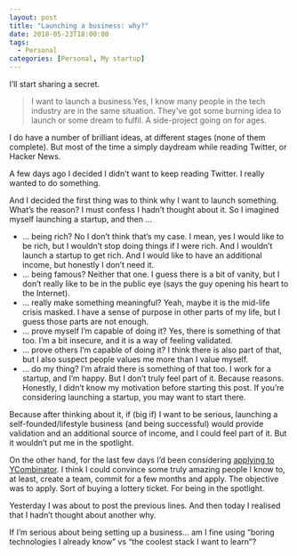 ```yaml
---
layout: post
title: "Launching a business: why?"
date: 2018-05-23T18:00:00
tags:
  - Personal
categories: [Personal, My startup]
---
```


I’ll start sharing a secret.

> I want to launch a business.Yes, I know many people in the tech industry are in the same situation. They’ve got some burning idea to launch or some dream to fulfil. A side-project going on for ages.

I do have a number of brilliant ideas, at different stages (none of them complete). But most of the time a simply daydream while reading Twitter, or Hacker News.

A few days ago I decided I didn’t want to keep reading Twitter. I really wanted to do something.

And I decided the first thing was to think why I want to launch something. What’s the reason? I must confess I hadn’t thought about it. So I imagined myself launching a startup, and then …

- … being rich? No I don’t think that’s my case. I mean, yes I would like to be rich, but I wouldn’t stop doing things if I were rich. And I wouldn’t launch a startup to get rich. And I would like to have an additional income, but honestly I don’t need it.
- … being famous? Neither that one. I guess there is a bit of vanity, but I don’t really like to be in the public eye (says the guy opening his heart to the Internet).
- … really make something meaningful? Yeah, maybe it is the mid-life crisis masked. I have a sense of purpose in other parts of my life, but I guess those parts are not enough.
- … prove myself I’m capable of doing it? Yes, there is something of that too. I’m a bit insecure, and it is a way of feeling validated.
- … prove others I’m capable of doing it? I think there is also part of that, but I also suspect people values me more than I value myself.
- … do my thing? I’m afraid there is something of that too. I work for a startup, and I’m happy. But I don’t truly feel part of it. Because reasons.
  Honestly, I didn’t know my motivation before starting this post. If you’re considering launching a startup, you may want to start there.

Because after thinking about it, if (big if) I want to be serious, launching a self-founded/lifestyle business (and being successful) would provide validation and an additional source of income, and I could feel part of it. But it wouldn’t put me in the spotlight.

On the other hand, for the last few days I’d been considering [applying to YCombinator](http://www.ycombinator.com/apply/). I think I could convince some truly amazing people I know to, at least, create a team, commit for a few months and apply. The objective was to apply. Sort of buying a lottery ticket. For being in the spotlight.

Yesterday I was about to post the previous lines. And then today I realised that I hadn’t thought about another why.

If I’m serious about being setting up a business… am I fine using “boring technologies I already know” vs “the coolest stack I want to learn”?
